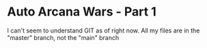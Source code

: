 # Auto Arcana Wars - Part 1

I can't seem to understand GIT as of right now. All my files are in the "master" branch, not the "main" branch
